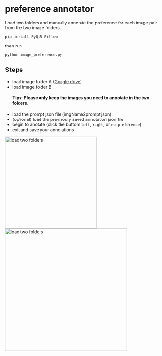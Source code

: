 # preference annotator

Load two folders and manually annotate the preference for each image pair from the two image folders.


```pip install PyQt5 Pillow```

then run


```python image_preference.py```


## Steps

- load image folder A ([Google drive](https://drive.google.com/drive/folders/10PwFh1z7TYansiyvGyP2ls73vkl1V1Z_?usp=drive_link))
- load image folder B
  #### Tips: Please only keep the images you need to annotate in the two folders.
- load the prompt json file (imgName2prompt.json)
- (optional) load the previsouly saved annotation json file 
- begin to anotate (click the buttom ```left```, ```right```, or ```no preference```)
- exit and save your annotations

 <img src="step_1_2.jpg" alt="load two folders" width="300">
 <img src="step_3_4.jpg" alt="load two folders" width="400">
